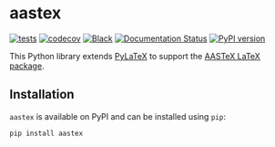 # aastex

[![tests](https://github.com/sun-data/aastex/actions/workflows/tests.yml/badge.svg)](https://github.com/sun-data/aastex/actions/workflows/tests.yml)
[![codecov](https://codecov.io/gh/sun-data/aastex/graph/badge.svg?token=c9VYZtRAO8)](https://codecov.io/gh/sun-data/aastex)
[![Black](https://github.com/sun-data/aastex/actions/workflows/black.yml/badge.svg)](https://github.com/sun-data/aastex/actions/workflows/black.yml)
[![Documentation Status](https://readthedocs.org/projects/aastex/badge/?version=latest)](https://aastex.readthedocs.io/en/latest/?badge=latest)
[![PyPI version](https://badge.fury.io/py/aastex.svg)](https://badge.fury.io/py/aastex)

This Python library extends [PyLaTeX](https://github.com/JelteF/PyLaTeX) to support the
[AASTeX LaTeX package](https://journals.aas.org/aastex-package-for-manuscript-preparation/).

## Installation

`aastex` is available on PyPI and can be installed using `pip`:

```bash
pip install aastex
```
